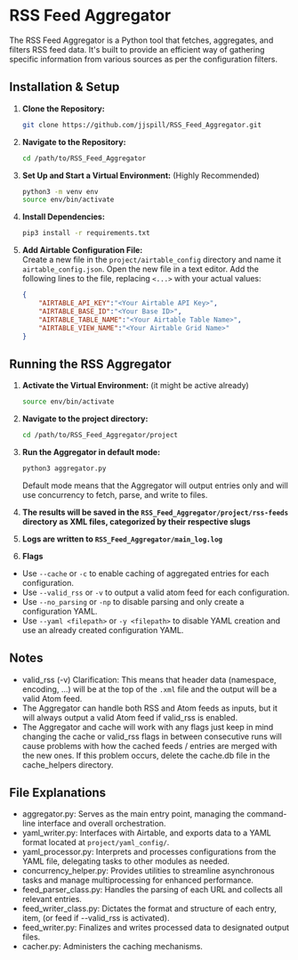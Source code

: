 # RSS Feed Aggregator

The RSS Feed Aggregator is a Python tool that fetches, aggregates, and filters RSS feed data. It's built to provide an efficient way of gathering specific information from various sources as per the configuration filters.

## Installation & Setup

1. **Clone the Repository:**
    ```bash
    git clone https://github.com/jjspill/RSS_Feed_Aggregator.git
    ```

2. **Navigate to the Repository:**
    ```bash
    cd /path/to/RSS_Feed_Aggregator
    ```

3. **Set Up and Start a Virtual Environment:** (Highly Recommended)
    ```bash
    python3 -m venv env
    source env/bin/activate
    ```

4. **Install Dependencies:**
    ```bash
    pip3 install -r requirements.txt
    ```

5. **Add Airtable Configuration File:**  
    Create a new file in the `project/airtable_config` directory and name it `airtable_config.json`.
    Open the new file in a text editor.
    Add the following lines to the file, replacing `<...>` with your actual values:
    ```json
    {
	    "AIRTABLE_API_KEY":"<Your Airtable API Key>",
	    "AIRTABLE_BASE_ID":"<Your Base ID>",
	    "AIRTABLE_TABLE_NAME":"<Your Airtable Table Name>",
	    "AIRTABLE_VIEW_NAME":"<Your Airtable Grid Name>"
    }
    ```

## Running the RSS Aggregator

1. **Activate the Virtual Environment:** (it might be active already)
    ```bash
    source env/bin/activate
    ```
2. **Navigate to the project directory:**
    ```bash
    cd /path/to/RSS_Feed_Aggregator/project
    ```

3. **Run the Aggregator in default mode:**
    ```bash
    python3 aggregator.py
    ```
    Default mode means that the Aggregator will output entries only and will use concurrency to fetch, parse, and write to files.

4. **The results will be saved in the `RSS_Feed_Aggregator/project/rss-feeds` directory as XML files, categorized by their respective slugs**  

5. **Logs are written to `RSS_Feed_Aggregator/main_log.log`**

6. **Flags**
- Use `--cache` or `-c` to enable caching of aggregated entries for each configuration.
- Use `--valid_rss` or `-v` to output a valid atom feed for each configuration.
- Use `--no_parsing` or `-np` to disable parsing and only create a configuration YAML.
- Use `--yaml <filepath>` or `-y <filepath>` to disable YAML creation and use an already created configuration YAML.

## Notes
- valid_rss (-v) Clarification: This means that header data (namespace, encoding, ...) will be at the top of the `.xml` file and the output will be a valid Atom feed.
- The Aggregator can handle both RSS and Atom feeds as inputs, but it will always output a valid Atom feed if valid_rss is enabled.
- The Aggregator and cache will work with any flags just keep in mind changing the cache or valid_rss flags in between consecutive runs will cause problems with how the cached feeds / entries are merged with the new ones. If this problem occurs, delete the cache.db file in the cache_helpers directory.

## File Explanations
- aggregator.py: Serves as the main entry point, managing the command-line interface and overall orchestration.
- yaml_writer.py: Interfaces with Airtable, and exports data to a YAML format located at `project/yaml_config/`.
- yaml_processor.py: Interprets and processes configurations from the YAML file, delegating tasks to other modules as needed.
- concurrency_helper.py: Provides utilities to streamline asynchronous tasks and manage multiprocessing for enhanced performance.
- feed_parser_class.py: Handles the parsing of each URL and collects all relevant entries.
- feed_writer_class.py: Dictates the format and structure of each entry, item, (or feed if --valid_rss is activated).
- feed_writer.py: Finalizes and writes processed data to designated output files.
- cacher.py: Administers the caching mechanisms.
